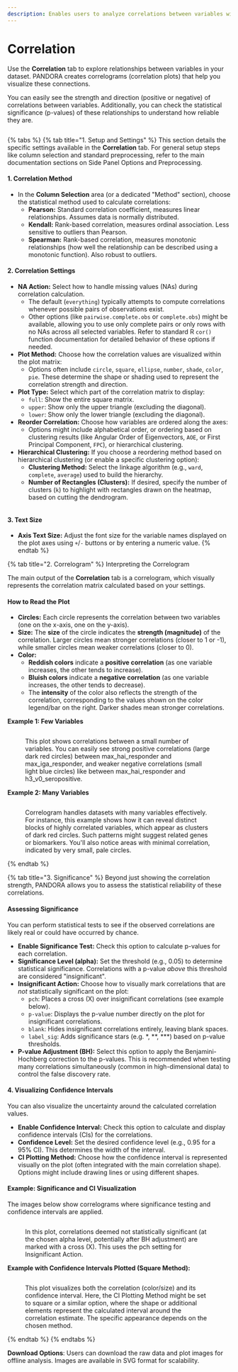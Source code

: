 ```yaml
---
description: Enables users to analyze correlations between variables within a dataset.
---
```


# Correlation

Use the **Correlation** tab to explore relationships between variables in your dataset. PANDORA creates correlograms (correlation plots) that help you visualize these connections.

You can easily see the strength and direction (positive or negative) of correlations between variables. Additionally, you can check the statistical significance (p-values) of these relationships to understand how reliable they are.

<figure><img src="../../.gitbook/assets/Correlation_main_page.png" alt=""><figcaption></figcaption></figure>

{% tabs %}
{% tab title="1. Setup and Settings" %}
This section details the specific settings available in the **Correlation** tab. For general setup steps like column selection and standard preprocessing, refer to the main documentation sections on Side Panel Options and Preprocessing.

#### 1. Correlation Method

* In the **Column Selection** area (or a dedicated "Method" section), choose the statistical method used to calculate correlations:
  * **Pearson:** Standard correlation coefficient, measures linear relationships. Assumes data is normally distributed.
  * **Kendall:** Rank-based correlation, measures ordinal association. Less sensitive to outliers than Pearson.
  * **Spearman:** Rank-based correlation, measures monotonic relationships (how well the relationship can be described using a monotonic function). Also robust to outliers.

#### 2. Correlation Settings

* **NA Action:** Select how to handle missing values (NAs) during correlation calculation.
  * The default (`everything`) typically attempts to compute correlations whenever possible pairs of observations exist.
  * Other options (like `pairwise.complete.obs` or `complete.obs`) might be available, allowing you to use only complete pairs or only rows with no NAs across all selected variables. Refer to standard R `cor()` function documentation for detailed behavior of these options if needed.
* **Plot Method:** Choose how the correlation values are visualized within the plot matrix:
  * Options often include `circle`, `square`, `ellipse`, `number`, `shade`, `color`, `pie`. These determine the shape or shading used to represent the correlation strength and direction.
* **Plot Type:** Select which part of the correlation matrix to display:
  * `full`: Show the entire square matrix.
  * `upper`: Show only the upper triangle (excluding the diagonal).
  * `lower`: Show only the lower triangle (excluding the diagonal).
* **Reorder Correlation:** Choose how variables are ordered along the axes:
  * Options might include alphabetical order, or ordering based on clustering results (like Angular Order of Eigenvectors, `AOE`, or First Principal Component, `FPC`), or hierarchical clustering.
* **Hierarchical Clustering:** If you choose a reordering method based on hierarchical clustering (or enable a specific clustering option):
  * **Clustering Method:** Select the linkage algorithm (e.g., `ward`, `complete`, `average`) used to build the hierarchy.
  * **Number of Rectangles (Clusters):** If desired, specify the number of clusters (`k`) to highlight with rectangles drawn on the heatmap, based on cutting the dendrogram.

<figure><img src="../../.gitbook/assets/Correlation_hierarchical_clustering_settings.png" alt=""><figcaption></figcaption></figure>

#### 3. Text Size

* **Axis Text Size:** Adjust the font size for the variable names displayed on the plot axes using `+`/`-` buttons or by entering a numeric value.
{% endtab %}

{% tab title="2. Correlogram" %}
Interpreting the Correlogram

The main output of the **Correlation** tab is a correlogram, which visually represents the correlation matrix calculated based on your settings.

#### How to Read the Plot

* **Circles:** Each circle represents the correlation between two variables (one on the x-axis, one on the y-axis).
* **Size:** The **size** of the circle indicates the **strength (magnitude)** of the correlation. Larger circles mean stronger correlations (closer to 1 or -1), while smaller circles mean weaker correlations (closer to 0).
* **Color:**
  * **Reddish colors** indicate a **positive correlation** (as one variable increases, the other tends to increase).
  * **Bluish colors** indicate a **negative correlation** (as one variable increases, the other tends to decrease).
  * The **intensity** of the color also reflects the strength of the correlation, corresponding to the values shown on the color legend/bar on the right. Darker shades mean stronger correlations.

**Example 1: Few Variables**

<figure><img src="../../.gitbook/assets/Correlation_corr_matrix_correlogram.png" alt=""><figcaption><p>This plot shows correlations between a small number of variables. You can easily see strong positive correlations (large dark red circles) between max_hai_responder and max_iga_responder, and weaker negative correlations (small light blue circles) like between max_hai_responder and h3_v0_seropositive.</p></figcaption></figure>

**Example 2: Many Variables**

<figure><img src="../../.gitbook/assets/Correlation_corr_matrix_largedataset.png" alt=""><figcaption><p>Correlogram handles datasets with many variables effectively. For instance, this example shows how it can reveal distinct blocks of highly correlated variables, which appear as clusters of dark red circles. Such patterns might suggest related genes or biomarkers. You'll also notice areas with minimal correlation, indicated by very small, pale circles.</p></figcaption></figure>
{% endtab %}

{% tab title="3. Significance" %}
Beyond just showing the correlation strength, PANDORA allows you to assess the statistical reliability of these correlations.

#### Assessing Significance

You can perform statistical tests to see if the observed correlations are likely real or could have occurred by chance.

* **Enable Significance Test:** Check this option to calculate p-values for each correlation.
* **Significance Level (alpha):** Set the threshold (e.g., 0.05) to determine statistical significance. Correlations with a p-value _above_ this threshold are considered "insignificant".
* **Insignificant Action:** Choose how to visually mark correlations that are _not_ statistically significant on the plot:
  * `pch`: Places a cross (X) over insignificant correlations (see example below).
  * `p-value`: Displays the p-value number directly on the plot for insignificant correlations.
  * `blank`: Hides insignificant correlations entirely, leaving blank spaces.
  * `label_sig`: Adds significance stars (e.g. \*, \*\*, \*\*\*) based on p-value thresholds.
* **P-value Adjustment (BH):** Select this option to apply the Benjamini-Hochberg correction to the p-values. This is recommended when testing many correlations simultaneously (common in high-dimensional data) to control the false discovery rate.

#### 4. Visualizing Confidence Intervals

You can also visualize the uncertainty around the calculated correlation values.

* **Enable Confidence Interval:** Check this option to calculate and display confidence intervals (CIs) for the correlations.
* **Confidence Level:** Set the desired confidence level (e.g., 0.95 for a 95% CI). This determines the width of the interval.
* **CI Plotting Method:** Choose how the confidence interval is represented visually on the plot (often integrated with the main correlation shape). Options might include drawing lines or using different shapes.

#### Example: Significance and CI Visualization

The images below show correlograms where significance testing and confidence intervals are applied.

<figure><img src="../../.gitbook/assets/Correlation_Significant_test_with_hashing_pch.png" alt=""><figcaption><p>In this plot, correlations deemed not statistically significant (at the chosen alpha level, potentially after BH adjustment) are marked with a cross (X). This uses the pch setting for Insignificant Action.</p></figcaption></figure>

**Example with Confidence Intervals Plotted (Square Method):**

<figure><img src="../../.gitbook/assets/Correlation_CI_correlogram.png" alt=""><figcaption><p>This plot visualizes both the correlation (color/size) and its confidence interval. Here, the CI Plotting Method might be set to square or a similar option, where the shape or additional elements represent the calculated interval around the correlation estimate. The specific appearance depends on the chosen method.</p></figcaption></figure>
{% endtab %}
{% endtabs %}

**Download Options**: Users can download the raw data and plot images for offline analysis. Images are available in SVG format for scalability.

